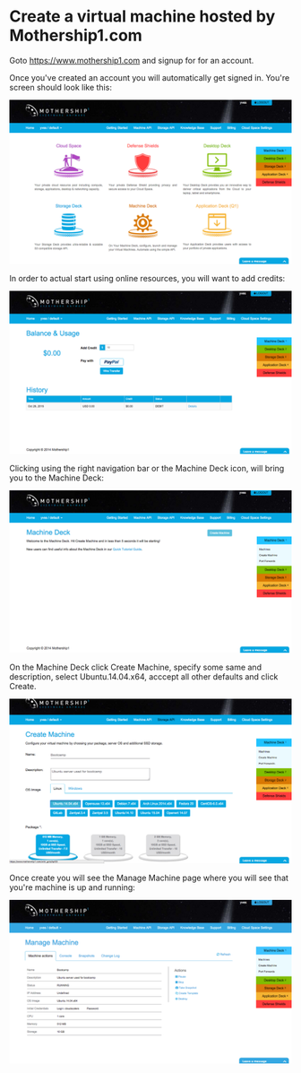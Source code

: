 # Create a virtual machine hosted by Mothership1.com

Goto https://www.mothership1.com and signup for for an account.

Once you've created an account you will automatically get signed in. You're screen should look like this:

![](Mothership1.png)

In order to actual start using online resources, you will want to add credits:

![](AddCredit.png)

Clicking using the right navigation bar or the Machine Deck icon, will bring you to the Machine Deck:

![](MachineDeck.png)

On the Machine Deck click Create Machine, specify some same and description, select Ubuntu.14.04.x64, acccept all other defaults and click Create.

![](CreateMachine.png)

Once create you will see the Manage Machine page where you will see that you're machine is up and running:

![](ManageMachine.png)
